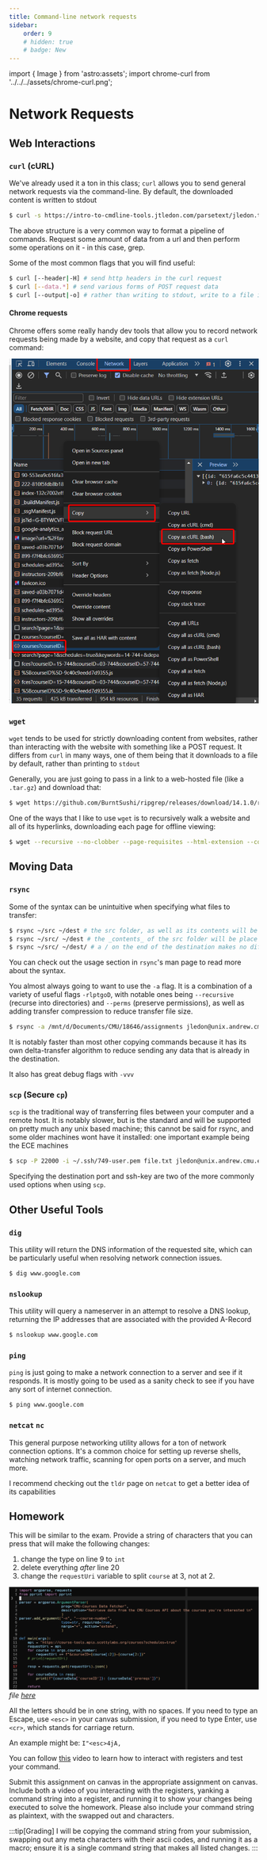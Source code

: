 ```yaml
---
title: Command-line network requests
sidebar:
    order: 9
    # hidden: true
    # badge: New
---
```

import { Image } from 'astro:assets';
import chrome-curl from '../../../assets/chrome-curl.png';

# Network Requests

## Web Interactions

### `curl` (cURL)

We've already used it a ton in this class; `curl` allows you to send general network requests via the command-line. By default, the downloaded content is written to stdout
```bash
$ curl -s https://intro-to-cmdline-tools.jtledon.com/parsetext/jledon.txt 2> /dev/null | grep ...
```
The above structure is a very common way to format a pipeline of commands. Request some amount of data from a url and then perform some operations on it - in this case, grep.

Some of the most common flags that you will find useful:
```bash frame='none'
$ curl [--header|-H] # send http headers in the curl request
$ curl [--data.*] # send various forms of POST request data
$ curl [--output|-o] # rather than writing to stdout, write to a file instead
```

#### Chrome requests
Chrome offers some really handy dev tools that allow you to record network requests being made by a website, and copy that request as a `curl` command:

![test](../../../assets/chrome-curl.png)

<!-- <Image
    src={ chrome-curl }
    alt="Image of how you can download a network request from chrome as a curl bash command"
    width="400"
/> -->

### `wget`

`wget` tends to be used for strictly downloading content from websites, rather than interacting with the website with something like a POST request. It differs from `curl` in many ways, one of them being that it downloads to a file by default, rather than printing to `stdout`

Generally, you are just going to pass in a link to a web-hosted file (like a `.tar.gz`) and download that:
```bash
$ wget https://github.com/BurntSushi/ripgrep/releases/download/14.1.0/ripgrep-14.1.0-x86_64-unknown-linux-musl.tar.gz
```

One of the ways that I like to use `wget` is to recursively walk a website and all of its hyperlinks, downloading each page for offline viewing:
```bash frame='none'
$ wget --recursive --no-clobber --page-requisites --html-extension --convert-links --progress=bar --restrict-file-name=windows --no-parent --directory-prefix=...
```

## Moving Data

### `rsync`

Some of the syntax can be unintuitive when specifying what files to transfer:
```bash frame='none'
$ rsync ~/src ~/dest # the src folder, as well as its contents will be put into the dest folder
$ rsync ~/src/ ~/dest # the _contents_ of the src folder will be place in the dest folder
$ rsync ~/src/ ~/dest/ # a / on the end of the destination makes no difference
```
You can check out the usage section in `rsync`'s man page to read more about the syntax.

You almost always going to want to use the `-a` flag. It is a combination of a variety of useful flags `-rlptgoD`, with notable ones being `--recursive` (recurse into directories) and `--perms` (preserve permissions), as well as adding transfer compression to reduce transfer file size.
```bash
$ rsync -a /mnt/d/Documents/CMU/18646/assignments jledon@unix.andrew.cmu.edu:/afs/ece.cmu.edu/usr/jledon/private/18646/
```

It is notably faster than most other copying commands because it has its own delta-transfer algorithm to reduce sending any data that is already in the destination.

It also has great debug flags with `-vvv`

### `scp` (Secure `cp`)

`scp` is the traditional way of transferring files between your computer and a remote host. It is notably slower, but is the standard and will be supported on pretty much any unix based machine; this cannot be said for rsync, and some older machines wont have it installed: one important example being the ECE machines

```bash
$ scp -P 22000 -i ~/.ssh/749-user.pem file.txt jledon@unix.andrew.cmu.edu:/afs/ece.cmu.edu/usr/jledon/
```
Specifying the destination port and ssh-key are two of the more commonly used options when using `scp`.

## Other Useful Tools

### `dig`
This utility will return the DNS information of the requested site, which can be particularly useful when resolving network connection issues.
```bash
$ dig www.google.com
```

### `nslookup`
This utility will query a nameserver in an attempt to resolve a DNS lookup, returning the IP addresses that are associated with the provided A-Record
```bash
$ nslookup www.google.com
```

### `ping`
`ping` is just going to make a network connection to a server and see if it responds. It is mostly going to be used as a sanity check to see if you have any sort of internet connection.
```bash
$ ping www.google.com
```

### `netcat` `nc`
This general purpose networking utility allows for a ton of network connection options. It's a common choice for setting up reverse shells, watching network traffic, scanning for open ports on a server, and much more.

I recommend checking out the `tldr` page on `netcat` to get a better idea of its capabilities

## Homework
This will be similar to the exam. Provide a string of characters that you can press that will make the following changes:
1) change the type on line 9 to `int`
2) delete everything _after_ line 20
3) change the `requestUri` variable to split `course` at 3, not at 2.

![vim homework](../../../assets/vim-additional-practice.png)
_file [here](https://intro-to-cmdline-tools.jtledon.com/vim-macros/main.py)_

All the letters should be in one string, with no spaces. If you need to type an Escape, use `<esc>` in your canvas submission, if you need to type Enter, use `<cr>`, which stands for carriage return.

An example might be: `I"<esc>4jA,`

You can follow [this](https://youtu.be/Wur6icnhCAs) video to learn how to interact with registers and test your command.

Submit this assignment on canvas in the appropriate assignment on canvas. Include both a video of you interacting with the registers, yanking a command string into a register, and running it to show your changes being executed to solve the homework. Please also include your command string as plaintext, with the swapped out <esc> and <cr> characters.

:::tip[Grading]
I will be copying the command string from your submission, swapping out any meta characters with their ascii codes, and running it as a macro; ensure it is a single command string that makes all listed changes.
:::
